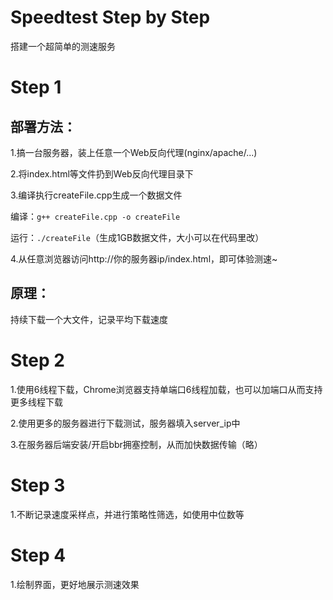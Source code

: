 # Speedtest Step by Step

搭建一个超简单的测速服务

# Step 1

## 部署方法：

1.搞一台服务器，装上任意一个Web反向代理(nginx/apache/...)

2.将index.html等文件扔到Web反向代理目录下

3.编译执行createFile.cpp生成一个数据文件

编译：```g++ createFile.cpp -o createFile```

运行：```./createFile```（生成1GB数据文件，大小可以在代码里改）

4.从任意浏览器访问http://你的服务器ip/index.html，即可体验测速~

## 原理：

持续下载一个大文件，记录平均下载速度



# Step 2

1.使用6线程下载，Chrome浏览器支持单端口6线程加载，也可以加端口从而支持更多线程下载

2.使用更多的服务器进行下载测试，服务器填入server_ip中

3.在服务器后端安装/开启bbr拥塞控制，从而加快数据传输（略）



# Step 3

1.不断记录速度采样点，并进行策略性筛选，如使用中位数等

# Step 4

1.绘制界面，更好地展示测速效果

